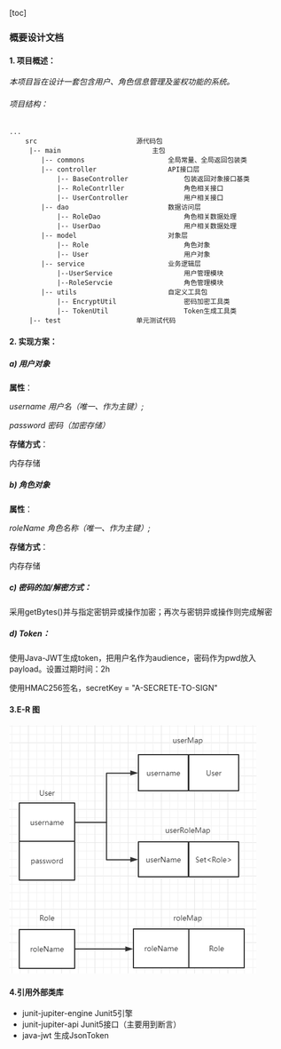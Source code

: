[toc]

### 概要设计文档

#### 1. 项目概述：

*本项目旨在设计一套包含用户、角色信息管理及鉴权功能的系统。*

###### 项目结构：

```
...
    src                         源代码包
     |-- main                       主包
        |-- commons                     全局常量、全局返回包装类
        |-- controller                  API接口层
            |-- BaseController              包装返回对象接口基类
            |-- RoleContrller               角色相关接口
            |-- UserController              用户相关接口
        |-- dao                         数据访问层
            |-- RoleDao                     角色相关数据处理
            |-- UserDao                     用户相关数据处理
        |-- model                       对象层
            |-- Role                        角色对象    
            |-- User                        用户对象
        |-- service                     业务逻辑层
            |--UserService                  用户管理模块
            |--RoleServcie                  角色管理模块
        |-- utils                       自定义工具包
            |-- EncryptUtil                 密码加密工具类
            |-- TokenUtil                   Token生成工具类
     |-- test                   单元测试代码        
```

#### 2. 实现方案：

##### a) 用户对象

**属性**：

*username 用户名（唯一、作为主键）;*

*password 密码（加密存储）*

**存储方式**：

内存存储

##### b) 角色对象

**属性**：

*roleName 角色名称（唯一、作为主键）;*

**存储方式**：

内存存储

##### c) 密码的加/解密方式：

采用getBytes()并与指定密钥异或操作加密；再次与密钥异或操作则完成解密

##### d) Token：

使用Java-JWT生成token，把用户名作为audience，密码作为pwd放入payload。设置过期时间：2h

使用HMAC256签名，secretKey = "A-SECRETE-TO-SIGN"

#### 3.E-R 图

![img.png](img.png)

#### 4.引用外部类库

* junit-jupiter-engine Junit5引擎
* junit-jupiter-api Junit5接口（主要用到断言）
* java-jwt 生成JsonToken
        
        
        

